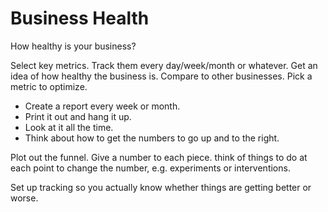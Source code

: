 # Business Health

How healthy is your business?

Select key metrics.
Track them every day/week/month or whatever.
Get an idea of how healthy the business is.
Compare to other businesses.
Pick a metric to optimize.

* Create a report every week or month.
* Print it out and hang it up.
* Look at it all the time.
* Think about how to get the numbers to go up and to the right.

Plot out the funnel.
Give a number to each piece.
think of things to do at each point to change the number, e.g. experiments or interventions.

Set up tracking so you actually know whether things are getting better or worse.


